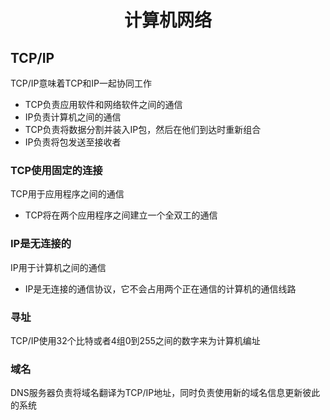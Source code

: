 <h1 style="text-align:center">计算机网络</h1>

## TCP/IP

TCP/IP意味着TCP和IP一起协同工作
- TCP负责应用软件和网络软件之间的通信
- IP负责计算机之间的通信
- TCP负责将数据分割并装入IP包，然后在他们到达时重新组合
- IP负责将包发送至接收者

### TCP使用固定的连接

TCP用于应用程序之间的通信
- TCP将在两个应用程序之间建立一个全双工的通信

### IP是无连接的

IP用于计算机之间的通信
- IP是无连接的通信协议，它不会占用两个正在通信的计算机的通信线路

### 寻址

TCP/IP使用32个比特或者4组0到255之间的数字来为计算机编址

### 域名

DNS服务器负责将域名翻译为TCP/IP地址，同时负责使用新的域名信息更新彼此的系统

